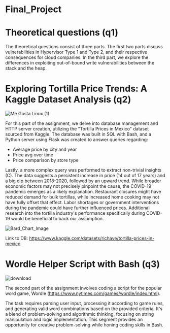 # Final_Project 
# Theoretical questions (q1)  
The theoretical questions consist of three parts. The first two parts discuss vulnerabilities in Hypervisor Type 1 and Type 2, and their respective consequences for cloud companies. In the third part, we explore the differences in exploiting out-of-bound write vulnerabilities between the stack and the heap.


# Exploring Tortilla Price Trends: A Kaggle Dataset Analysis (q2)



![Me Gusta Linux (1)](https://github.com/Joelbarlev/Final_Project/assets/164216580/d146eb28-1859-4c6f-9dfb-b48f878ef655)



For this part of the assignment, we delve into database management and HTTP server creation, utilizing the "Tortilla Prices in Mexico" dataset sourced from Kaggle. The database was built in SQL with Bash, and a Python server using Flask was created to answer queries regarding:

- Average price by city and year
- Price avg over time
- Price comparison by store type

Lastly, a more complex query was performed to extract non-trivial insights (C). The data suggests a persistent increase in price (14 out of 17 years) and a big dip between 2018-2020, followed by an upward trend. While broader economic factors may not precisely pinpoint the cause, the COVID-19 pandemic emerges as a likely explanation. Restaurant closures might have reduced demand for bulk tortillas, while increased home cooking may not have fully offset that effect. Labor shortages or government interventions during the pandemic could have further influenced prices. Additional research into the tortilla industry's performance specifically during COVID-19 would be beneficial to back our assumption.

![Bard_Chart_Image](https://github.com/Joelbarlev/Final_Project/assets/164216580/3a58a498-e41d-4ff6-b0b9-2c4a8197de16)

Link to DB: https://www.kaggle.com/datasets/richave/tortilla-prices-in-mexico.


#  Wordle Helper Script with Bash (q3)
![download](https://github.com/Joelbarlev/Final_Project/assets/164216580/a2214a9a-890e-43cb-bfe1-5c2358ae0f72)

The second part of the assignment involves coding a script for the popular word game, Wordle (https://www.nytimes.com/games/wordle/index.html). 

The task requires parsing user input, processing it according to game rules, and generating valid word combinations based on the provided criteria. It's a blend of problem-solving and algorithmic thinking, focusing on string manipulation and logic implementation. This segment provides an opportunity for creative problem-solving while honing coding skills in Bash.
